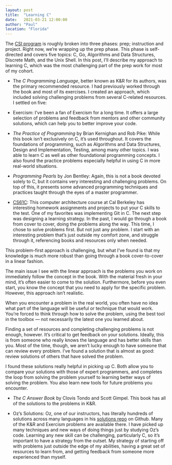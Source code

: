 ```yaml
---
layout: post
title:  "Learning C"
date:   2021-03-21 12:00:00
author: "Paul"
location: "Florida"
---
```


The [CSI program](https://www.paulghaddad.com/the-start-of-bradfield-cs) is roughly broken into three phases: prep; instruction and
project. Right now, we’re wrapping up the prep phase. This phase is
self-directed and covers five topics: C, Go, Algorithms and Data Structures,
Discrete Math, and the Unix Shell. In this post, I’ll describe my approach to
learning C, which was the most challenging part of the prep work for most of my
cohort.

<!--excerpt-->

* The _C Programming Language_, better known as K&R for its authors, was the primary
recommended resource. I had previously worked through the book and most of its
exercises. I created an approach, which included solving challenging problems
from several C-related resources. I settled on five:

* Exercism: I’ve been a fan of Exercism for a long time. It offers a large
selection of problems and feedback from mentors and other community solutions,
which can help you to better improve your code.

* _The Practice of Programming_ by Brian Kernighan and Rob Pike: While this book
isn’t exclusively on C, it’s used throughout. It covers the foundations of
programming, such as Algorithms and Data Structures, Design and Implementation,
Testing, among many other topics. I was able to learn C as well as other
foundational programming concepts. I also found the practice problems especially
helpful in using C in more real-world situations.

* _Programming Pearls_ by Jon Bentley: Again, this is not a book devoted solely to
C, but it contains very interesting and challenging problems. On top of this, it
presents some advanced programming techniques and practices taught through the
eyes of a master programmer.

* [CS61C](https://cs61c.org/): This computer architecture course at Cal Berkeley has interesting
homework assignments and projects to put your C skills to the test. One of my
favorites was implementing Git in C.
The next step was designing a learning strategy. In the past, I would go through
a book from cover to cover, doing the problems along the way. This time, I chose
to solve problems first. But not just any problem. I start with an interesting
problem that’s just outside my comfort zone, and struggle through it,
referencing books and resources only when needed.

This problem-first approach is challenging, but what I’ve found is that my
knowledge is much more robust than going through a book cover-to-cover in a
linear fashion.

The main issue I see with the linear approach is the problems you work on
immediately follow the concept in the book. With the material fresh in your
mind, it’s often easier to come to the solution. Furthermore, before you even
start, you know the concept that you need to apply for the specific problem.
However, this approach isn’t realistic.

When you encounter a problem in the real world, you often have no idea what part
of the language will be useful or technique that would work. You’re forced to
think through how to solve the problem, using the best tool in the toolbox — not
necessarily the latest one you learned about.

Finding a set of resources and completing challenging problems is not enough,
however. It’s critical to get feedback on your solutions. Ideally, this is from
someone who really knows the language and has better skills than you. Most of
the time, though, we aren’t lucky enough to have someone that can review every
problem. I’ve found a solution that is almost as good: review solutions of
others that have solved the problem.

I found these solutions really helpful in picking up C. Both allow you to
compare your solutions with those of expert programmers, and completes the loop
from solving the problem yourself to learning better ways of solving the
problem. You also learn new tools for future problems you encounter.

* _The C Answer Book_ by Clovis Tondo and Scott Gimpel. This book has all of the
solutions to the problems in K&R.

* Oz’s Solutions: Oz, one of our instructors, has literally hundreds of solutions
across many languages in his [solutions repo](https://github.com/ozan/solutions) on Github. Many of the K&R and
Exercism problems are available there. I have picked up many techniques and new
ways of doing things just by studying Oz’s code.
Learning any new skill can be challenging, particularly C, so it’s important to
have a strategy from the outset. My strategy of starting off with problems just
outside the edge of my abilities, having a great set of resources to learn from,
and getting feedback from someone more experienced than myself.
